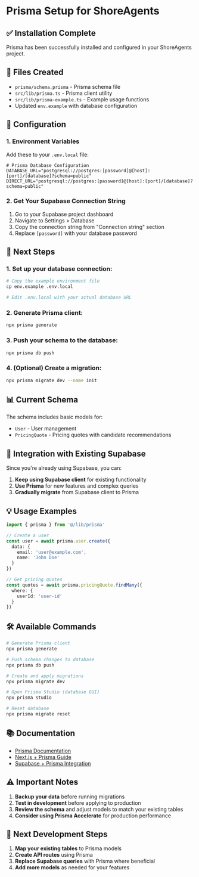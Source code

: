 # Prisma Setup for ShoreAgents

## ✅ Installation Complete

Prisma has been successfully installed and configured in your ShoreAgents project.

## 📁 Files Created

- `prisma/schema.prisma` - Prisma schema file
- `src/lib/prisma.ts` - Prisma client utility
- `src/lib/prisma-example.ts` - Example usage functions
- Updated `env.example` with database configuration

## 🔧 Configuration

### 1. Environment Variables

Add these to your `.env.local` file:

```env
# Prisma Database Configuration
DATABASE_URL="postgresql://postgres:[password]@[host]:[port]/[database]?schema=public"
DIRECT_URL="postgresql://postgres:[password]@[host]:[port]/[database]?schema=public"
```

### 2. Get Your Supabase Connection String

1. Go to your Supabase project dashboard
2. Navigate to Settings > Database
3. Copy the connection string from "Connection string" section
4. Replace `[password]` with your database password

## 🚀 Next Steps

### 1. Set up your database connection:
```bash
# Copy the example environment file
cp env.example .env.local

# Edit .env.local with your actual database URL
```

### 2. Generate Prisma client:
```bash
npx prisma generate
```

### 3. Push your schema to the database:
```bash
npx prisma db push
```

### 4. (Optional) Create a migration:
```bash
npx prisma migrate dev --name init
```

## 📊 Current Schema

The schema includes basic models for:
- `User` - User management
- `PricingQuote` - Pricing quotes with candidate recommendations

## 🔄 Integration with Existing Supabase

Since you're already using Supabase, you can:

1. **Keep using Supabase client** for existing functionality
2. **Use Prisma** for new features and complex queries
3. **Gradually migrate** from Supabase client to Prisma

## 💡 Usage Examples

```typescript
import { prisma } from '@/lib/prisma'

// Create a user
const user = await prisma.user.create({
  data: {
    email: 'user@example.com',
    name: 'John Doe'
  }
})

// Get pricing quotes
const quotes = await prisma.pricingQuote.findMany({
  where: {
    userId: 'user-id'
  }
})
```

## 🛠️ Available Commands

```bash
# Generate Prisma client
npx prisma generate

# Push schema changes to database
npx prisma db push

# Create and apply migrations
npx prisma migrate dev

# Open Prisma Studio (database GUI)
npx prisma studio

# Reset database
npx prisma migrate reset
```

## 📚 Documentation

- [Prisma Documentation](https://www.prisma.io/docs)
- [Next.js + Prisma Guide](https://www.prisma.io/docs/guides/other/tutorials/rest-nextjs)
- [Supabase + Prisma Integration](https://supabase.com/docs/guides/integrations/prisma)

## ⚠️ Important Notes

1. **Backup your data** before running migrations
2. **Test in development** before applying to production
3. **Review the schema** and adjust models to match your existing tables
4. **Consider using Prisma Accelerate** for production performance

## 🎯 Next Development Steps

1. **Map your existing tables** to Prisma models
2. **Create API routes** using Prisma
3. **Replace Supabase queries** with Prisma where beneficial
4. **Add more models** as needed for your features




